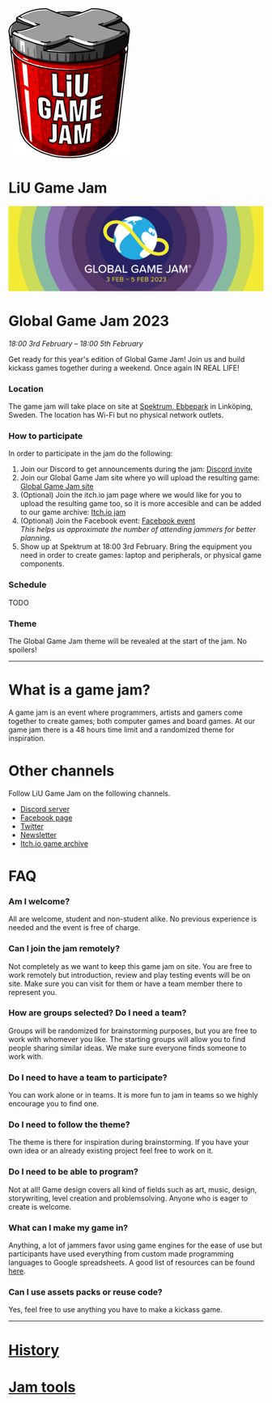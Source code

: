 <div id="gamejam-header">
  <img src="/static/img/gamejam/logo.png" alt="LiU Game Jam">
  <h1>LiU Game Jam</h1>
</div>

<img src="/static/img/gamejam/banner-ggj23.png" alt="Global Game Jam 2023" id="gamejam-banner">

# Global Game Jam 2023

*18:00 3rd February  – 18:00 5th February*

Get ready for this year's edition of Global Game Jam! Join us and build kickass
games together during a weekend. Once again IN REAL LIFE!

<!--
### Information during the jam

**The themes are:**

- Roman Cages
- Inside-out Gardening
- Radiating Mimics

**Links to presentations:**

- [Intro presentation](https://docs.google.com/presentation/d/1jzRUNTo4vnVF5JossQa-jlZC5vNmzO0d2TLGNs_hJfQ/edit?usp=sharing)
-->

### Location

The game jam will take place on site at [Spektrum,
Ebbepark](https://sanktkors.se/lediga-lokaler/linkoping/ebbepark/spektrum/) in
Linköping, Sweden. The location has Wi-Fi but no physical network outlets.

### How to participate

In order to participate in the jam do the following:

1. Join our Discord to get announcements during the jam: [Discord
   invite](https://discord.gg/eHgXYMS)
2. Join our Global Game Jam site where yo will upload the resulting game:
   [Global Game Jam site](https://globalgamejam.org/2023/jam-sites/liu-game-jam)
3. (Optional) Join the itch.io jam page where we would like for you to upload
   the resulting game too, so it is more accesible and can be added to our game
   archive: [Itch.io jam](https://itch.io/jam/global-game-jam-linkoping-2023)
4. (Optional) Join the Facebook event: [Facebook
   event](https://www.facebook.com/events/560130612731700) <br/>*This helps us
   approximate the number of attending jammers for better planning.*
5. Show up at Spektrum at 18:00 3rd February. Bring the equipment you need in
   order to create games: laptop and peripherals, or physical game components.

### Schedule

TODO

<!--
**Friday 18th November**

- 18:00: Introduction
    - Theme generation
    - Brainstorming
    - Group forming
- 18:10: Joint pizza order deadline

**Saturday 19th November**

- 09:00: Spektrum opens
    - Breakfast (free)
- 16:00: Joint Chinese buffet order deadline
- Around 18:00: Chinese food arrival and buffet
- Around 18:15: Half time review

**Sunday 20th November**

- 09:00: Spektrum opens
    - Breakfast (free)
- 11:00: Joint sushi order deadline
- 18:00: Game creation deadline
    - Resulting games should be uploaded to itch.io
    - Jammers should have cleaned their tables
- 18:15: Final review
- 19:00: Playtesting and showcase
-->

### Theme

The Global Game Jam theme will be revealed at the start of the jam. No spoilers!

<!--
The themes are generated at the start of the jam by taking random pairs of words
submitted by participants. They will be added at the top of this page after the start of the jam.

Theme word rules:

- Should only be one English word.
- Should not be a game genre (e.g. FPS, RTS).
- Keep it safe for work.

Our theme process ensures unique and challenging themes each jam. The themes are
there for inspiration during brainstorming but you can pick something else as
well.
-->

---

# What is a game jam?

A game jam is an event where programmers, artists and gamers come together to
create games; both computer games and board games. At our game jam there is a
48 hours time limit and a randomized theme for inspiration.

# Other channels
Follow LiU Game Jam on the following channels.

- [Discord server](https://discord.gg/eHgXYMS)
- [Facebook page](https://www.facebook.com/liugamejam/)
- [Twitter](https://twitter.com/LiuGameJam)
- [Newsletter](http://us12.campaign-archive2.com/home/?u=092a6fffba8f6063437a51495&id=c3863c4bf5)
- [Itch.io game archive](https://itch.io/c/64050/liu-game-jam)

# FAQ

### Am I welcome?

All are welcome, student and non-student alike. No previous experience is
needed and the event is free of charge.

### Can I join the jam remotely?

Not completely as we want to keep this game jam on site. You are free to work remotely but introduction, review and play testing events will be on site. Make sure you can visit for them or have a team member there to represent you.

### How are groups selected? Do I need a team?

Groups will be randomized for brainstorming purposes, but you are free to work
with whomever you like. The starting groups will allow you to find people
sharing similar ideas. We make sure everyone finds someone to work with.

### Do I need to have a team to participate?

You can work alone or in teams. It is more fun to jam in teams so we highly encourage you to find one.

### Do I need to follow the theme?

The theme is there for inspiration during brainstorming. If you have your own idea or an already existing project feel free to work on it.

### Do I need to be able to program?

Not at all! Game design covers all kind of fields such as art, music, design,
storywriting, level creation and problemsolving. Anyone who is eager to create
is welcome.

### What can I make my game in?

Anything, a lot of jammers favor using game engines for the ease of use but participants have used everything from custom made programming languages to Google spreadsheets. A good list of resources can be found [here](/gamejam/tools/en).

### Can I use assets packs or reuse code?

Yes, feel free to use anything you have to make a kickass game.

---

# [History](/gamejam/history/en)

# [Jam tools](/gamejam/tools/en)
